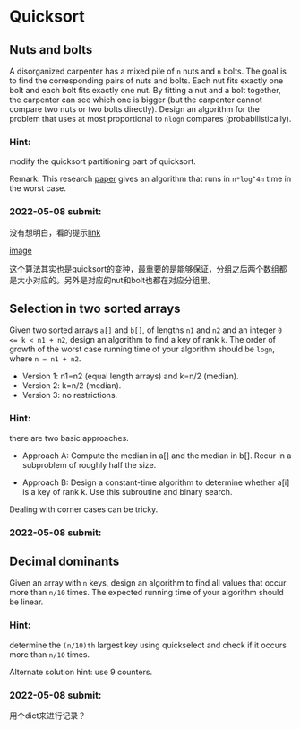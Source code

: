 # Quicksort

## Nuts and bolts 

A disorganized carpenter has a mixed pile of `n` nuts and `n` bolts. The goal is to find the corresponding pairs of nuts and bolts. Each nut fits exactly one bolt and each bolt fits exactly one nut. By fitting a nut and a bolt together, the carpenter can see which one is bigger (but the carpenter cannot compare two nuts or two bolts directly). Design an algorithm for the problem that uses at most proportional to `nlogn` compares (probabilistically).

### Hint:

modify the quicksort partitioning part of quicksort.

Remark: This research [paper](http://www.cs.ucla.edu/~rafail/PUBLIC/17.pdf) gives an algorithm that runs in `n*log^4n` time in the worst case.

### 2022-05-08 submit:

没有想明白，看的提示[link](https://medium.com/@pushpak.sharma/divide-and-conquer-nuts-bolts-problem-92082115a056)

[image](NutsAndBolts.png)

这个算法其实也是quicksort的变种，最重要的是能够保证，分组之后两个数组都是大小对应的。另外是对应的nut和bolt也都在对应分组里。

## Selection in two sorted arrays

Given two sorted arrays `a[]` and `b[]`, of lengths `n1` and `n2` and an integer `0 <= k < n1 + n2`, design an algorithm to find a key of rank `k`. The order of growth of the worst case running time of your algorithm should be `logn`, where `n = n1 + n2`.

+ Version 1: n1=n2 (equal length arrays) and k=n/2 (median).
+ Version 2: k=n/2 (median).
+ Version 3: no restrictions.

### Hint:

there are two basic approaches.

+ Approach A: Compute the median in a[] and the median in b[]. Recur in a subproblem of roughly half the size.

+ Approach B: Design a constant-time algorithm to determine whether a[i] is a key of rank k. Use this subroutine and binary search.

Dealing with corner cases can be tricky.

### 2022-05-08 submit:

## Decimal dominants

Given an array with `n` keys, design an algorithm to find all values that occur more than `n/10` times. The expected running time of your algorithm should be linear.

### Hint:

determine the `(n/10)th` largest key using quickselect and check if it occurs more than `n/10` times.

Alternate solution hint: use 9 counters.

### 2022-05-08 submit:

用个dict来进行记录？
